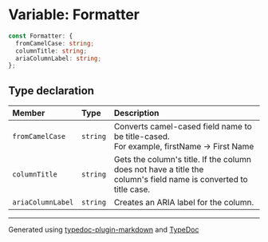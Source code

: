 # Variable: Formatter

```ts
const Formatter: {
  fromCamelCase: string;
  columnTitle: string;
  ariaColumnLabel: string;
};
```

## Type declaration

| Member | Type | Description |
| :------ | :------ | :------ |
| `fromCamelCase` | `string` | Converts camel-cased field name to be title-cased.<br />For example, firstName -> First Name |
| `columnTitle` | `string` | Gets the column's title. If the column does not have a title the<br />column's field name is converted to title case. |
| `ariaColumnLabel` | `string` | Creates an ARIA label for the column. |

***

Generated using [typedoc-plugin-markdown](https://www.npmjs.com/package/typedoc-plugin-markdown) and [TypeDoc](https://typedoc.org/)
